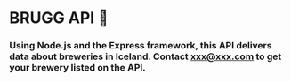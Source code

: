 # BRUGG API :beer:

### Using Node.js and the Express framework, this API delivers data about breweries in Iceland. Contact xxx@xxx.com to get your brewery listed on the API.
